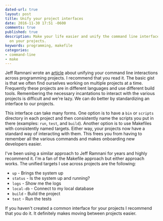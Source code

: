 ```yaml
---
dated-url: true
layout: post
title: Unify your project interfaces
date: 2016-11-30 17:51 -0600
comments: true
published: true
description: Make your life easier and unify the command line interface to working
  on your projects.
keywords: programming, makefile
categories:
- command-line
- make
---
```


Jeff Ramnani wrote an [article](https://jefframnani.com/project-build-protocol/) about unifying your command line interactions across programming projects. I recommend that you read it. The basic gist is that we often find ourselves working on multiple projects at a time. Frequently these projects are in different languages and use different build tools. Remembering the necessary incantations to interact with the various projects is difficult and we're lazy. We can do better by standardizing an interface to our projects.

This interface can take many forms. One option is to have a `bin` or `scripts` directory in each project and then consistently name the scripts you put in there (examples: `run`, `test`, and `build`). Another option is to use Makefiles with consistently named targets. Either way, your projects now have a standard way of interacting with them. This frees you from having to remember all the various commands and makes onboarding new developers easier.

I've been using a similar approach to Jeff Ramnani for years and highly recommend it. I'm a fan of the Makefile approach but either approach works. The unified targets I use across projects are the following:

- `up` - Brings the system up
- `status` - Is the system up and running?
- `logs` - Show me the logs
- `local-db` - Connect to my local database
- `build` - Build the project
- `test` - Run the tests

If you haven't created a common interface for your projects I recommend that you do it. It definitely makes moving between projects easier.